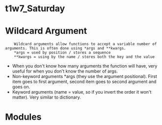 # t1w7_Saturday

# Wildcard Argument
```
    Wildcard arguments allow functions to accept a variable number of arguments. This is often done using *args and **kwargs.
    *args = used by position / stores a sequence
    **kwargs = using by the name / stores both the key and the value
```
- When you don't know how many arguments the function will have, very useful for when you don't know the number of args.
- Non-keyword arguments *args (they use the argument positional). First item goes to first argument, second item goes to second argument and goes on.
- Keyword arguments (name = value, so if you invert the order it won't matter). Very similar to dictionary. 

# Modules

